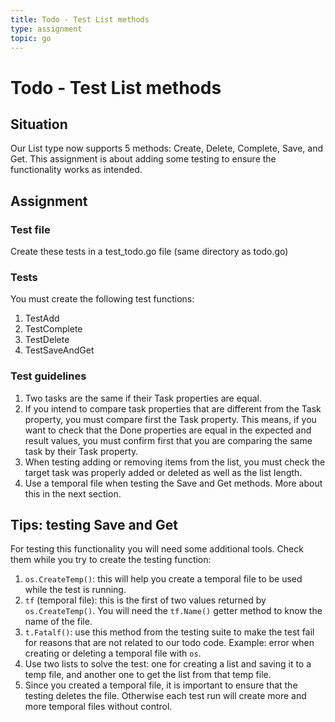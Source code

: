 ```yaml
---
title: Todo - Test List methods
type: assignment
topic: go
---
```


# Todo - Test List methods

## Situation

Our List type now supports 5 methods: Create, Delete, Complete, Save, and Get. This assignment is about adding some testing to ensure the functionality works as intended.

## Assignment

### Test file

Create these tests in a test_todo.go file (same directory as todo.go)

### Tests

You must create the following test functions:

1. TestAdd
2. TestComplete
3. TestDelete
4. TestSaveAndGet

### Test guidelines

1. Two tasks are the same if their Task properties are equal.
2. If you intend to compare task properties that are different from the Task property, you must compare first the Task property. This means, if you want to check that the Done properties are equal in the expected and result values, you must confirm first that you are comparing the same task by their Task property.
3. When testing adding or removing items from the list, you must check the target task was properly added or deleted as well as the list length.
4. Use a temporal file when testing the Save and Get methods. More about this in the next section.

## Tips: testing Save and Get

For testing this functionality you will need some additional tools. Check them while you try to create the testing function:

1. `os.CreateTemp()`: this will help you create a temporal file to be used while the test is running.
2. `tf` (temporal file): this is the first of two values returned by `os.CreateTemp()`. You will need the `tf.Name()` getter method to know the name of the file.
3. `t.Fatalf()`: use this method from the testing suite to make the test fail for reasons that are not related to our todo code. Example: error when creating or deleting a temporal file with `os`.
4. Use two lists to solve the test: one for creating a list and saving it to a temp file, and another one to get the list from that temp file.
5. Since you created a temporal file, it is important to ensure that the testing deletes the file. Otherwise each test run will create more and more temporal files without control.
